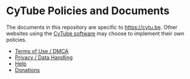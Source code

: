 # CyTube Policies and Documents

The documents in this repository are specific to https://cytu.be.  Other
websites using the [CyTube software](https://github.com/calzoneman/sync) may
choose to implement their own policies.

  * [Terms of Use / DMCA](terms-of-use.md)
  * [Privacy / Data Handling](privacy.md)
  * [Help](help.md)
  * [Donations](donations.md)
